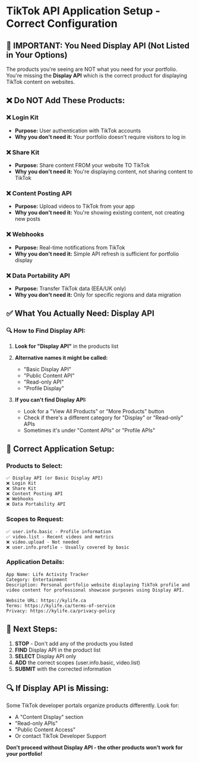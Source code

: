 # TikTok API Application Setup - Correct Configuration

## 🚨 **IMPORTANT: You Need Display API (Not Listed in Your Options)**

The products you're seeing are NOT what you need for your portfolio. You're missing the **Display API** which is the correct product for displaying TikTok content on websites.

## ❌ **Do NOT Add These Products:**

### ❌ Login Kit
- **Purpose:** User authentication with TikTok accounts
- **Why you don't need it:** Your portfolio doesn't require visitors to log in

### ❌ Share Kit  
- **Purpose:** Share content FROM your website TO TikTok
- **Why you don't need it:** You're displaying content, not sharing content to TikTok

### ❌ Content Posting API
- **Purpose:** Upload videos to TikTok from your app
- **Why you don't need it:** You're showing existing content, not creating new posts

### ❌ Webhooks
- **Purpose:** Real-time notifications from TikTok
- **Why you don't need it:** Simple API refresh is sufficient for portfolio display

### ❌ Data Portability API
- **Purpose:** Transfer TikTok data (EEA/UK only)
- **Why you don't need it:** Only for specific regions and data migration

## ✅ **What You Actually Need: Display API**

### 🔍 **How to Find Display API:**

1. **Look for "Display API"** in the products list
2. **Alternative names it might be called:**
   - "Basic Display API"
   - "Public Content API"
   - "Read-only API"
   - "Profile Display"

3. **If you can't find Display API:**
   - Look for a "View All Products" or "More Products" button
   - Check if there's a different category for "Display" or "Read-only" APIs
   - Sometimes it's under "Content APIs" or "Profile APIs"

## 📝 **Correct Application Setup:**

### **Products to Select:**

```
✅ Display API (or Basic Display API)
❌ Login Kit
❌ Share Kit  
❌ Content Posting API
❌ Webhooks
❌ Data Portability API
```

### **Scopes to Request:**
```
✅ user.info.basic - Profile information
✅ video.list - Recent videos and metrics
❌ video.upload - Not needed
❌ user.info.profile - Usually covered by basic
```

### **Application Details:**
```
App Name: Life Activity Tracker
Category: Entertainment  
Description: Personal portfolio website displaying TikTok profile and video content for professional showcase purposes using Display API.

Website URL: https://kylife.ca
Terms: https://kylife.ca/terms-of-service
Privacy: https://kylife.ca/privacy-policy
```

## 🎯 **Next Steps:**

1. **STOP** - Don't add any of the products you listed
2. **FIND** Display API in the product list
3. **SELECT** Display API only
4. **ADD** the correct scopes (user.info.basic, video.list)
5. **SUBMIT** with the corrected information

## 🔍 **If Display API is Missing:**

Some TikTok developer portals organize products differently. Look for:
- A "Content Display" section
- "Read-only APIs" 
- "Public Content Access"
- Or contact TikTok Developer Support

**Don't proceed without Display API - the other products won't work for your portfolio!**